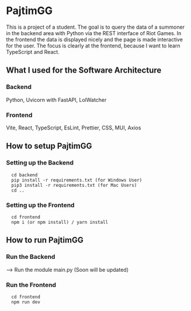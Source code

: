 # PajtimGG
This is a project of a student. The goal is to query the data of a summoner in the backend area with Python via the REST interface of Riot Games. 
In the frontend the data is displayed nicely and the page is made interactive for the user. The focus is clearly at the frontend, because I want to 
learn TypeScript and React.

## What I used for the Software Architecture
### Backend 
Python, Uvicorn with FastAPI, LolWatcher
### Frontend
Vite, React, TypeScript, EsLint, Prettier, CSS, MUI, Axios

## How to setup PajtimGG
### Setting up the Backend 
```
  cd backend 
  pip install -r requirements.txt (for Windows User) 
  pip3 install -r requirements.txt (for Mac Users)
  cd .. 
```
### Setting up the Frontend
```
  cd frontend 
  npm i (or npm install) / yarn install
```

## How to run PajtimGG
### Run the Backend
--> Run the module main.py (Soon will be updated) 

### Run the Frontend
```
  cd frontend 
  npm run dev 
```
  
